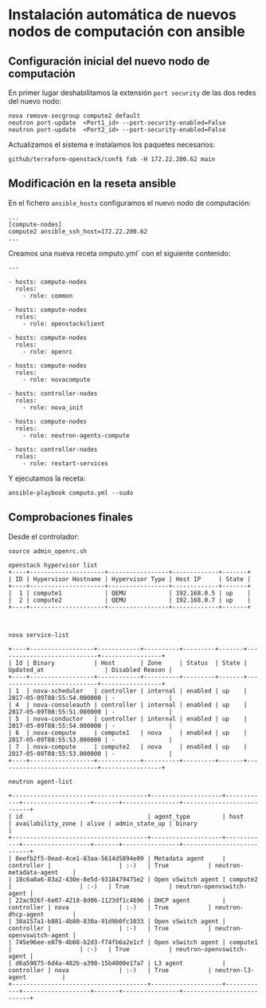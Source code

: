 # Instalación automática de nuevos nodos de computación con ansible

## Configuración inicial del nuevo nodo de computación

En primer lugar deshabilitamos la extensión `port security` de las dos redes del nuevo nodo:

	nova remove-secgroup compute2 default
	neutron port-update  <Port1_id> --port-security-enabled=False
	neutron port-update  <Port2_id> --port-security-enabled=False

Actualizamos el sistema e instalamos los paquetes necesarios:

	github/terraform-openstack/conf$ fab -H 172.22.200.62 main
	
## Modificación en la reseta ansible

En el fichero `ansible_hosts` configuramos el nuevo nodo de computación:

	...
	[compute-nodes]
	compute2 ansible_ssh_host=172.22.200.62
	...

Creamos una nueva receta omputo.yml` con el siguiente contenido:

	---	

	- hosts: compute-nodes
	  roles:
	    - role: common	

	- hosts: compute-nodes
	  roles:
	    - role: openstackclient	

	- hosts: compute-nodes
	  roles: 
	    - role: openrc	

	- hosts: compute-nodes
	  roles:
	    - role: novacompute	

	- hosts: controller-nodes
	  roles:
	    - role: nova_init	

	- hosts: compute-nodes
	  roles:
	    - role: neutron-agents-compute	

	- hosts: controller-nodes
	  roles:
	    - role: restart-services

Y ejecutamos la receta:

	ansible-playbook computo.yml --sudo

## Comprobaciones finales

Desde el controlador:

	source admin_openrc.sh

	openstack hypervisor list
	+----+---------------------+-----------------+-------------+-------+
	| ID | Hypervisor Hostname | Hypervisor Type | Host IP     | State |
	+----+---------------------+-----------------+-------------+-------+
	|  1 | compute1            | QEMU            | 192.168.0.5 | up    |
	|  2 | compute2            | QEMU            | 192.168.0.7 | up    |
	+----+---------------------+-----------------+-------------+-------+



	nova service-list

	+----+------------------+------------+----------+---------+-------+----------------------------+-----------------+
	| Id | Binary           | Host       | Zone     | Status  | State | Updated_at                 | Disabled Reason |
	+----+------------------+------------+----------+---------+-------+----------------------------+-----------------+
	| 1  | nova-scheduler   | controller | internal | enabled | up    | 2017-05-09T08:55:54.000000 | -               |
	| 4  | nova-consoleauth | controller | internal | enabled | up    | 2017-05-09T08:55:51.000000 | -               |
	| 5  | nova-conductor   | controller | internal | enabled | up    | 2017-05-09T08:55:54.000000 | -               |
	| 6  | nova-compute     | compute1   | nova     | enabled | up    | 2017-05-09T08:55:53.000000 | -               |
	| 7  | nova-compute     | compute2   | nova     | enabled | up    | 2017-05-09T08:55:53.000000 | -               |
	+----+------------------+------------+----------+---------+-------+----------------------------+-----------------+

	neutron agent-list

	+--------------------------------------+--------------------+------------+-------------------+-------+----------------+---------------------------+
	| id                                   | agent_type         | host       | availability_zone | alive | admin_state_up | binary                    |
	+--------------------------------------+--------------------+------------+-------------------+-------+----------------+---------------------------+
	| 0eefb2f5-0ead-4ce1-83aa-5614d5894e09 | Metadata agent     | controller |                   | :-)   | True           | neutron-metadata-agent    |
	| 18c6a8a6-83a2-430e-8e5d-9318479475e2 | Open vSwitch agent | compute2   |                   | :-)   | True           | neutron-openvswitch-agent |
	| 22ac926f-6e07-4218-8d06-1123df1c4696 | DHCP agent         | controller | nova              | :-)   | True           | neutron-dhcp-agent        |
	| 30a157a1-b881-4b80-830a-91d9b0fc1033 | Open vSwitch agent | controller |                   | :-)   | True           | neutron-openvswitch-agent |
	| 745e96ee-e079-4b08-b2d3-f74fb6a2e1cf | Open vSwitch agent | compute1   |                   | :-)   | True           | neutron-openvswitch-agent |
	| d6a59875-6d4a-482b-a398-15b4000e17a7 | L3 agent           | controller | nova              | :-)   | True           | neutron-l3-agent          |
	+--------------------------------------+--------------------+------------+-------------------+-------+----------------+---------------------------+

